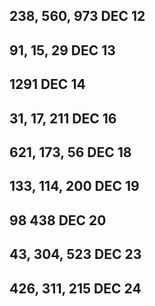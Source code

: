 238, 560, 973 DEC 12
--------------------

91, 15, 29    DEC 13
--------------------

1291          DEC 14
--------------------

31, 17, 211   DEC 16
--------------------

621, 173, 56  DEC 18
--------------------

133, 114, 200 DEC 19
-------------------- 

98 438 DEC 20
--------------------

43, 304, 523 DEC 23
--------------------

426, 311, 215 DEC 24
--------------------

